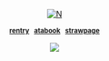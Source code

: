 <p align="center">
<a href="https://pokemondb.net/pokedex/lugia"><img src="https://files.catbox.moe/gfnpe0.png" alt="N"></a>  
  
<div align="center">
  
<sup>[**rentry**](https://rentry.co/starpkm)⠀[**atabook**](https://starpkmn.atabook.org)⠀[**strawpage**](https://starpkmns.straw.page)
</sub></sup>
<div align="center">

<div align="center"> 
  
![](https://komarev.com/ghpvc/?username=starpkmn&color=db8b87&label=★&style=plastic&base=6924)
